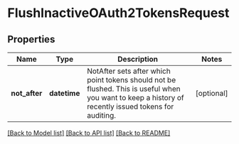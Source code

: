 # FlushInactiveOAuth2TokensRequest

## Properties
Name | Type | Description | Notes
------------ | ------------- | ------------- | -------------
**not_after** | **datetime** | NotAfter sets after which point tokens should not be flushed. This is useful when you want to keep a history of recently issued tokens for auditing. | [optional] 

[[Back to Model list]](../README.md#documentation-for-models) [[Back to API list]](../README.md#documentation-for-api-endpoints) [[Back to README]](../README.md)


